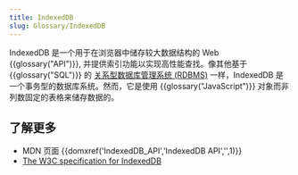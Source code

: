 ```yaml
---
title: IndexedDB
slug: Glossary/IndexedDB
---
```

IndexedDB 是一个用于在浏览器中储存较大数据结构的 Web {{glossary("API")}}, 并提供索引功能以实现高性能查找。像其他基于 {{glossary("SQL")}} 的 [关系型数据库管理系统 (RDBMS)](https://en.wikipedia.org/wiki/Relational_database_management_system) 一样，IndexedDB 是一个事务型的数据库系统。然而，它是使用 {{glossary("JavaScript")}} 对象而非列数固定的表格来储存数据的。

## 了解更多

- MDN 页面 {{domxref('IndexedDB_API','IndexedDB API','',1)}}
- [The W3C specification for IndexedDB](https://w3c.github.io/IndexedDB/)
